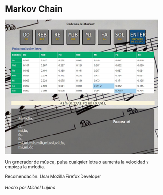 # Markov Chain

![Cadenas de markov - Music Generator](./markov.JPG)

Un generador de música, pulsa cualquier letra o aumenta la velocidad y empieza la melodía. 

Recomendación: Usar Mozilla Firefox Developer

###### Hecho por Michel Lujano
